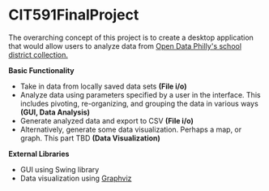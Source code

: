 # CIT591FinalProject

The overarching concept of this project is to create a desktop application that would allow users to analyze data from <a href="https://www.opendataphilly.org/dataset?organization=school-district-of-philadelphia">Open Data Philly's school district collection.</a>

<b>Basic Functionality</b><ul>
  <li>Take in data from locally saved data sets <b>(File i/o)</b></li>
  <li>Analyze data using parameters specified by a user in the interface. This includes pivoting, re-organizing, and grouping the data in various ways <b>(GUI, Data Analysis)</b></li>
  <li>Generate analyzed data and export to CSV <b>(File i/o)</b></li>
  <li>Alternatively, generate some data visualization. Perhaps a map, or graph. This part TBD <b>(Data Visualization)</b></li></ul>

<b>External Libraries</b><ul>
  <li>GUI using Swing library</li>
  <li>Data visualization using <a href="https://www.graphviz.org/">Graphviz</a></li></ul>
